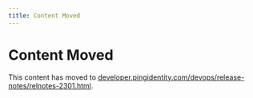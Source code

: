```yaml
---
title: Content Moved
---
```

# Content Moved

This content has moved to [developer.pingidentity.com/devops/release-notes/relnotes-2301.html](https://developer.pingidentity.com/devops/release-notes/relnotes-2301.html).

